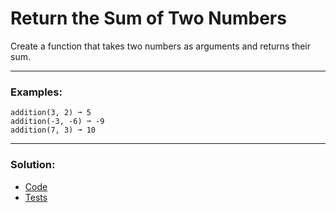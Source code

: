 # Return the Sum of Two Numbers

Create a function that takes two numbers as arguments and returns their sum.

---

### Examples:

```
addition(3, 2) ➞ 5
addition(-3, -6) ➞ -9
addition(7, 3) ➞ 10
```

---

### Solution:

- [Code](/src/challenges/01-addition/addition.ts)
- [Tests](/src/challenges/01-addition/test/addition.test.ts)
